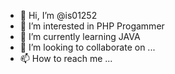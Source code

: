 - 👋 Hi, I’m @is01252
- 👀 I’m interested in PHP Progammer
- 🌱 I’m currently learning JAVA
- 💞️ I’m looking to collaborate on ...
- 📫 How to reach me ...

<!---
is01252/is01252 is a ✨ special ✨ repository because its `README.md` (this file) appears on your GitHub profile.
You can click the Preview link to take a look at your changes.
--->
